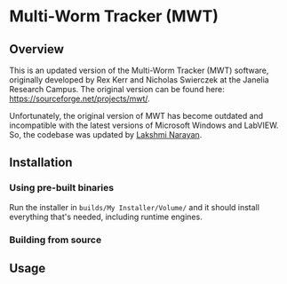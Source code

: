 # Multi-Worm Tracker (MWT)

## Overview

This is an updated version of the Multi-Worm Tracker (MWT) software, originally developed by Rex Kerr and Nicholas Swierczek at the Janelia Research Campus. The original version can be found here: https://sourceforge.net/projects/mwt/.

Unfortunately, the original version of MWT has become outdated and incompatible with the latest versions of Microsoft Windows and LabVIEW. So, the codebase was updated by [Lakshmi Narayan](mailto:lnarayan@nbio.us).

## Installation

### Using pre-built binaries

Run the installer in `builds/My Installer/Volume/` and it should install everything that's needed, including runtime engines.

### Building from source

## Usage
